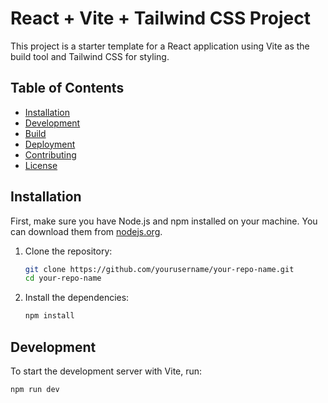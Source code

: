 # React + Vite + Tailwind CSS Project

This project is a starter template for a React application using Vite as the build tool and Tailwind CSS for styling.

## Table of Contents

- [Installation](#installation)
- [Development](#development)
- [Build](#build)
- [Deployment](#deployment)
- [Contributing](#contributing)
- [License](#license)

## Installation

First, make sure you have Node.js and npm installed on your machine. You can download them from [nodejs.org](https://nodejs.org/).

1. Clone the repository:

    ```sh
    git clone https://github.com/yourusername/your-repo-name.git
    cd your-repo-name
    ```

2. Install the dependencies:

    ```sh
    npm install
    ```

## Development

To start the development server with Vite, run:

```sh
npm run dev
